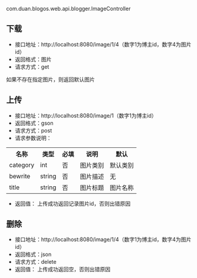 com.duan.blogos.web.api.blogger.ImageController

## 下载
- 接口地址：http://localhost:8080/image/1/4（数字1为博主id，数字4为图片id）
- 返回格式：图片
- 请求方式：get

如果不存在指定图片，则返回默认图片

## 上传
- 接口地址：http://localhost:8080/image/1（数字1为博主id）
- 返回格式：gson
- 请求方式：post
- 请求参数说明：
<table>
<tr>
<th>名称</th>
<th>类型</th>
<th>必填</th>
<th>说明</th>
<th>默认</th>
</tr>
<tr>
<td>category</td>
<td>int</td>
<td>否</td>
<td>图片类别</td>
<td>默认类别</td>
</tr>
<tr>
<td>bewrite</td>
<td>string</td>
<td>否</td>
<td>图片描述</td>
<td>无</td>
</tr>
<tr>
<td>title</td>
<td>string</td>
<td>否</td>
<td>图片标题</td>
<td>图片名称</td>
</tr>
</table>

- 返回值：
上传成功返回记录图片id，否则出错原因

## 删除
- 接口地址：http://localhost:8080/image/1/4（数字1为博主id，数字4为图片id）
- 返回格式：json
- 请求方式：delete
- 返回值：
上传成功返回空，否则出错原因